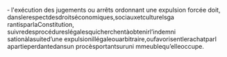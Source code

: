 ‐ l'exécution des jugements ou arrêts ordonnant une expulsion forcée doit, danslerespectdesdroitséconomiques,sociauxetculturelsga rantisparlaConstitution, suivredesprocédureslégalesquicherchentàobtenirl’indemni sationàlasuited’une expulsionillégaleouarbitraire,oufavorisentlerachatparl apartieperdantedansun procèsportantsuruni mmeublequ’elleoccupe.